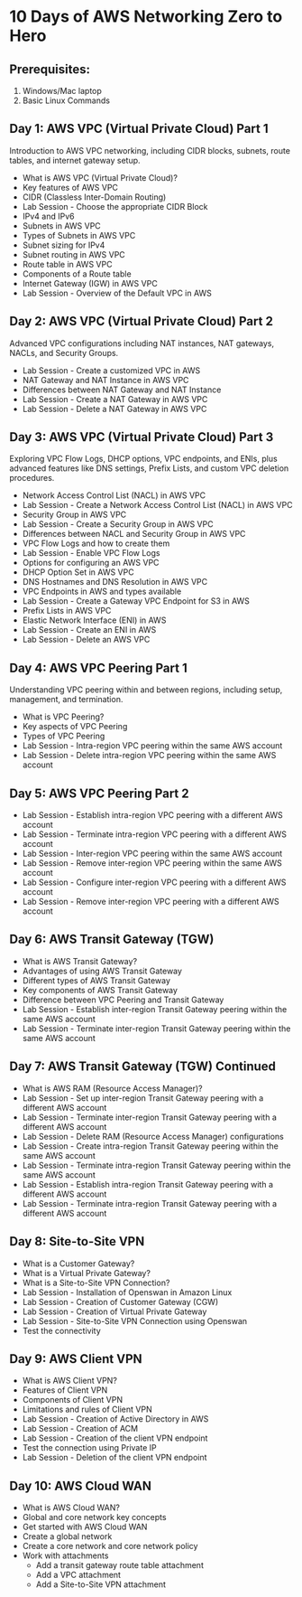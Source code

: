 # 10 Days of AWS Networking Zero to Hero

## Prerequisites:
1. Windows/Mac laptop
2. Basic Linux Commands

## Day 1: AWS VPC (Virtual Private Cloud) Part 1
Introduction to AWS VPC networking, including CIDR blocks, subnets, route tables, and internet gateway setup.
- What is AWS VPC (Virtual Private Cloud)?
- Key features of AWS VPC
- CIDR (Classless Inter-Domain Routing)
- Lab Session - Choose the appropriate CIDR Block
- IPv4 and IPv6
- Subnets in AWS VPC
- Types of Subnets in AWS VPC
- Subnet sizing for IPv4
- Subnet routing in AWS VPC
- Route table in AWS VPC
- Components of a Route table
- Internet Gateway (IGW) in AWS VPC
- Lab Session - Overview of the Default VPC in AWS

## Day 2: AWS VPC (Virtual Private Cloud) Part 2
Advanced VPC configurations including NAT instances, NAT gateways, NACLs, and Security Groups.
- Lab Session - Create a customized VPC in AWS
- NAT Gateway and NAT Instance in AWS VPC
- Differences between NAT Gateway and NAT Instance
- Lab Session - Create a NAT Gateway in AWS VPC
- Lab Session - Delete a NAT Gateway in AWS VPC

## Day 3: AWS VPC (Virtual Private Cloud) Part 3
Exploring VPC Flow Logs, DHCP options, VPC endpoints, and ENIs, plus advanced features like DNS settings, Prefix Lists, and custom VPC deletion procedures.
- Network Access Control List (NACL) in AWS VPC
- Lab Session - Create a Network Access Control List (NACL) in AWS VPC
- Security Group in AWS VPC
- Lab Session - Create a Security Group in AWS VPC
- Differences between NACL and Security Group in AWS VPC
- VPC Flow Logs and how to create them
- Lab Session - Enable VPC Flow Logs
- Options for configuring an AWS VPC
- DHCP Option Set in AWS VPC
- DNS Hostnames and DNS Resolution in AWS VPC
- VPC Endpoints in AWS and types available
- Lab Session - Create a Gateway VPC Endpoint for S3 in AWS
- Prefix Lists in AWS VPC
- Elastic Network Interface (ENI) in AWS
- Lab Session - Create an ENI in AWS
- Lab Session - Delete an AWS VPC

## Day 4: AWS VPC Peering Part 1
Understanding VPC peering within and between regions, including setup, management, and termination.
- What is VPC Peering?
- Key aspects of VPC Peering
- Types of VPC Peering
- Lab Session - Intra-region VPC peering within the same AWS account
- Lab Session - Delete intra-region VPC peering within the same AWS account

## Day 5: AWS VPC Peering Part 2
- Lab Session - Establish intra-region VPC peering with a different AWS account
- Lab Session - Terminate intra-region VPC peering with a different AWS account
- Lab Session - Inter-region VPC peering within the same AWS account
- Lab Session - Remove inter-region VPC peering within the same AWS account
- Lab Session - Configure inter-region VPC peering with a different AWS account
- Lab Session - Remove inter-region VPC peering with a different AWS account

## Day 6: AWS Transit Gateway (TGW)
- What is AWS Transit Gateway?
- Advantages of using AWS Transit Gateway
- Different types of AWS Transit Gateway
- Key components of AWS Transit Gateway
- Difference between VPC Peering and Transit Gateway
- Lab Session - Establish inter-region Transit Gateway peering within the same AWS account
- Lab Session - Terminate inter-region Transit Gateway peering within the same AWS account

## Day 7: AWS Transit Gateway (TGW) Continued
- What is AWS RAM (Resource Access Manager)?
- Lab Session - Set up inter-region Transit Gateway peering with a different AWS account
- Lab Session - Terminate inter-region Transit Gateway peering with a different AWS account
- Lab Session - Delete RAM (Resource Access Manager) configurations
- Lab Session - Create intra-region Transit Gateway peering within the same AWS account
- Lab Session - Terminate intra-region Transit Gateway peering within the same AWS account
- Lab Session - Establish intra-region Transit Gateway peering with a different AWS account
- Lab Session - Terminate intra-region Transit Gateway peering with a different AWS account

## Day 8: Site-to-Site VPN
- What is a Customer Gateway?
- What is a Virtual Private Gateway?
- What is a Site-to-Site VPN Connection?
- Lab Session - Installation of Openswan in Amazon Linux
- Lab Session - Creation of Customer Gateway (CGW)
- Lab Session - Creation of Virtual Private Gateway
- Lab Session - Site-to-Site VPN Connection using Openswan
- Test the connectivity

## Day 9: AWS Client VPN
- What is AWS Client VPN?
- Features of Client VPN
- Components of Client VPN
- Limitations and rules of Client VPN
- Lab Session - Creation of Active Directory in AWS
- Lab Session - Creation of ACM
- Lab Session - Creation of the client VPN endpoint
- Test the connection using Private IP
- Lab Session - Deletion of the client VPN endpoint


## Day 10: AWS Cloud WAN
- What is AWS Cloud WAN?
- Global and core network key concepts
- Get started with AWS Cloud WAN
- Create a global network
- Create a core network and core network policy
- Work with attachments
  - Add a transit gateway route table attachment
  - Add a VPC attachment
  - Add a Site-to-Site VPN attachment
